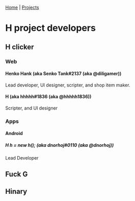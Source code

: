 [Home](/) | [Projects](/projects) 

# H project developers

## H clicker

### Web

#### Henko Hank (aka Senko Tank#2137 (aka @diligamer))
Lead developer, UI designer, scripter, and shop item maker.

#### H (aka hhhhh#1836 (aka @hhhhh1836))
Scripter, and UI designer

### Apps

#### Android

##### H h = new h(); (aka dnorhoj#0110 (aka @dnorhoj))
Lead Developer

## Fuck G

## Hinary


